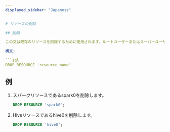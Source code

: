 ```yaml
---
displayed_sidebar: "Japanese"
---

# リソースの削除

## 説明

この文は既存のリソースを削除するために使用されます。ルートユーザーまたはスーパーユーザーのみがリソースを削除できます。

構文:

```sql
DROP RESOURCE 'resource_name'
```

## 例

1. スパークリソースであるspark0を削除します。

    ```SQL
    DROP RESOURCE 'spark0';
    ```

2. Hiveリソースであるhive0を削除します。

    ```SQL
    DROP RESOURCE 'hive0';
    ```